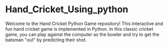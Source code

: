 # Hand_Cricket_Using_python
Welcome to the Hand Cricket Python Game repository! This interactive and fun hand cricket game is implemented in Python. In this classic cricket game, you can play against the computer as the bowler and try to get the batsman "out" by predicting their shot. 
